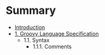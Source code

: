 # Summary

* [Introduction](README.md)
* [1. Groovy Language Specification](chapter1.md)
  * 1.1. Syntax
    * 1.1.1. Comments

